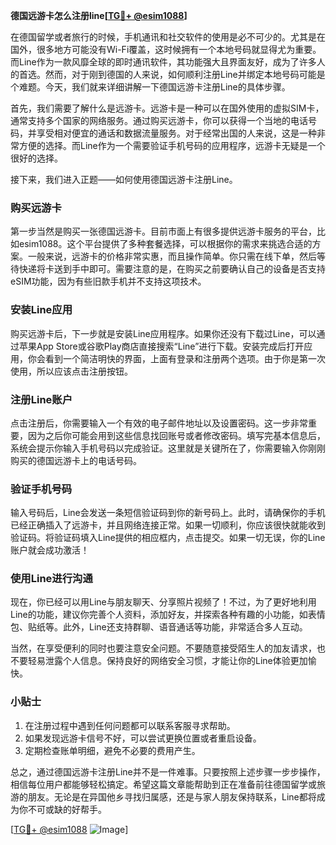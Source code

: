 **德国远游卡怎么注册line[[TG💪+ @esim1088](https://t.me/s/esim1088)]**

在德国留学或者旅行的时候，手机通讯和社交软件的使用是必不可少的。尤其是在国外，很多地方可能没有Wi-Fi覆盖，这时候拥有一个本地号码就显得尤为重要。而Line作为一款风靡全球的即时通讯软件，其功能强大且界面友好，成为了许多人的首选。然而，对于刚到德国的人来说，如何顺利注册Line并绑定本地号码可能是个难题。今天，我们就来详细讲解一下德国远游卡注册Line的具体步骤。

首先，我们需要了解什么是远游卡。远游卡是一种可以在国外使用的虚拟SIM卡，通常支持多个国家的网络服务。通过购买远游卡，你可以获得一个当地的电话号码，并享受相对便宜的通话和数据流量服务。对于经常出国的人来说，这是一种非常方便的选择。而Line作为一个需要验证手机号码的应用程序，远游卡无疑是一个很好的选择。

接下来，我们进入正题——如何使用德国远游卡注册Line。

### 购买远游卡

第一步当然是购买一张德国远游卡。目前市面上有很多提供远游卡服务的平台，比如esim1088。这个平台提供了多种套餐选择，可以根据你的需求来挑选合适的方案。一般来说，远游卡的价格非常实惠，而且操作简单。你只需在线下单，然后等待快递将卡送到手中即可。需要注意的是，在购买之前要确认自己的设备是否支持eSIM功能，因为有些旧款手机并不支持这项技术。

### 安装Line应用

购买远游卡后，下一步就是安装Line应用程序。如果你还没有下载过Line，可以通过苹果App Store或谷歌Play商店直接搜索“Line”进行下载。安装完成后打开应用，你会看到一个简洁明快的界面，上面有登录和注册两个选项。由于你是第一次使用，所以应该点击注册按钮。

### 注册Line账户

点击注册后，你需要输入一个有效的电子邮件地址以及设置密码。这一步非常重要，因为之后你可能会用到这些信息找回账号或者修改密码。填写完基本信息后，系统会提示你输入手机号码以完成验证。这里就是关键所在了，你需要输入你刚刚购买的德国远游卡上的电话号码。

### 验证手机号码

输入号码后，Line会发送一条短信验证码到你的新号码上。此时，请确保你的手机已经正确插入了远游卡，并且网络连接正常。如果一切顺利，你应该很快就能收到验证码。将验证码填入Line提供的相应框内，点击提交。如果一切无误，你的Line账户就会成功激活！

### 使用Line进行沟通

现在，你已经可以用Line与朋友聊天、分享照片视频了！不过，为了更好地利用Line的功能，建议你完善个人资料，添加好友，并探索各种有趣的小功能，如表情包、贴纸等。此外，Line还支持群聊、语音通话等功能，非常适合多人互动。

当然，在享受便利的同时也要注意安全问题。不要随意接受陌生人的加友请求，也不要轻易泄露个人信息。保持良好的网络安全习惯，才能让你的Line体验更加愉快。

### 小贴士

1. 在注册过程中遇到任何问题都可以联系客服寻求帮助。
2. 如果发现远游卡信号不好，可以尝试更换位置或者重启设备。
3. 定期检查账单明细，避免不必要的费用产生。

总之，通过德国远游卡注册Line并不是一件难事。只要按照上述步骤一步步操作，相信每位用户都能够轻松搞定。希望这篇文章能帮助到正在准备前往德国留学或旅游的朋友。无论是在异国他乡寻找归属感，还是与家人朋友保持联系，Line都将成为你不可或缺的好帮手。

[[TG💪+ @esim1088](https://t.me/s/esim1088) ![Image](https://i.postimg.cc/4NQfJmqS/Snipaste-2025-05-13-00-14-12.png)]